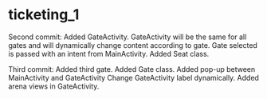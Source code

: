 # ticketing_1

Second commit:
Added GateActivity. GateActivity will be the same for all gates and will dynamically change content according to gate.
Gate selected is passed with an intent from MainActivity.
Added Seat class.

Third commit:
Added third gate.
Added Gate class.
Added pop-up between MainActivity and GateActivity
Change GateActivity label dynamically.
Added arena views in GateActivity.